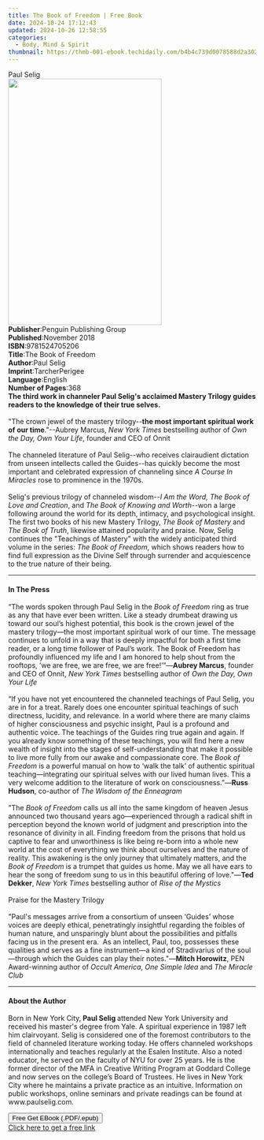 ```yaml
---
title: The Book of Freedom | Free Book
date: 2024-10-24 17:12:43
updated: 2024-10-26 12:58:55
categories:
  - Body, Mind & Spirit
thumbnail: https://thmb-001-ebook.techidaily.com/b4b4c739d0078588d2a302a3d4e41786a80325a1373fdfb81733cf5f57545e67.jpg
---
```

<main id="book-container">
  <div class="flex flex-col">
    <div class="book-brief flex-1 py-6 px-4 sm:p-6 md:py-10 md:px-8">
      <!-- brief-->
      <div class="book-brief-main">Paul Selig</div>
    </div>
    <div
      class="book-meta-info flex-1 grid gap-4 col-start-1 col-end-3 row-start-1 sm:mb-6 sm:grid-cols-4 lg:gap-6 lg:col-start-2 lg:row-end-6 lg:row-span-6 lg:mb-0"
    >
      <div
        class="book-meta-info-left place-content-center mt-4 p-4 text-sm leading-6 col-start-2 col-span-2 dark:text-slate-400"
      >
        <img
          class="w-full h-500 object-cover rounded-lg sm:h-255 sm:col-span-2 lg:col-span-full"
          src="https://img-001-ebook.techidaily.com/c039bbcfee41643cf355997120d44c8652fb841294f0ea8d1c26a45c2bee8668.jpg"
          alt=""
          width="312"
          height="500"
        />
      </div>
      <div
        class="book-meta-info-right mt-2 col-start-1 row-start-2 col-span-3 self-center"
      >
        <!-- meta data  -->
        <div class="flex flex-col px-4 md:px-8">
          <div class="flex-1">
            <strong>Publisher</strong>:<span class="px-2"
              >Penguin Publishing Group</span
            >
          </div>
          <div class="flex-1">
            <strong>Published</strong>:<span class="px-2">November 2018</span>
          </div>
          <div class="flex-1">
            <strong>ISBN</strong>:<span class="px-2">9781524705206</span>
          </div>
          <div class="flex-1">
            <strong>Title</strong>:<span class="px-2">The Book of Freedom</span>
          </div>
          <div class="flex-1">
            <strong>Author</strong>:<span class="px-2">Paul Selig</span>
          </div>
          <div class="flex-1">
            <strong>Imprint</strong>:<span class="px-2">TarcherPerigee</span>
          </div>
          <div class="flex-1">
            <strong>Language</strong>:<span class="px-2">English</span>
          </div>
          <div class="flex-1">
            <strong>Number of Pages</strong>:<span class="px-2">368</span>
          </div>
        </div>
      </div>
    </div>
    <div class="book-description flex-1 py-6 px-4 sm:p-6 md:py-10 md:px-8">
      <div class="book-description-main">
        <div accordion-content="" id="description">
          <b
            >The third work in channeler Paul Selig's acclaimed Mastery Trilogy
            guides readers to the knowledge of their true selves.</b
          ><br /><br />"The crown jewel of the mastery trilogy--<b
            >the most important spiritual work of our time</b
          >."--Aubrey Marcus, <i>New York Times</i> bestselling author of
          <i>Own the Day, Own Your Life</i>, founder and CEO of Onnit<br /><br />The
          channeled literature of Paul Selig--who receives clairaudient
          dictation from unseen intellects called the Guides--has quickly become
          the most important and celebrated expression of channeling since
          <i>A Course In Miracles</i> rose to prominence in the 1970s.<br /><br />Selig's
          previous trilogy of channeled wisdom--<i
            >I Am the Word, The Book of Love and Creation</i
          >, and<i> The Book of Knowing and Worth</i>--won a large following
          around the world for its depth, intimacy, and psychological insight.
          The first two books of his new Mastery Trilogy,
          <i>The Book of Mastery</i> and <i>The Book of Truth</i>, likewise
          attained popularity and praise. Now, Selig continues the "Teachings of
          Mastery" with the widely anticipated third volume in the series:<i>
            The Book of Freedom</i
          >, which shows readers how to find full expression as the Divine Self
          through surrender and acquiescence to the true nature of their being.
        </div>
        <div class="accordion-fader"></div>
      </div>
    </div>
    <div class="book-excerpts flex-1 py-6 px-4 sm:p-6 md:py-10 md:px-8">
      <!-- excerpts-->
      <div class="book-excerpts-main">
        <hr />
        <h4 class="placeholder placeholder-heading">
          <span>In The Press</span>
        </h4>
        <p>
          “The words spoken through Paul Selig in the
          <i>Book of Freedom</i> ring as true as any that have ever been
          written. Like a steady drumbeat drawing us toward our soul’s highest
          potential, this book is the crown jewel of the mastery trilogy—the
          most important spiritual work of our time. The message continues to
          unfold in a way that is deeply impactful for both a first time reader,
          or a long time follower of Paul’s work.&nbsp;The Book of Freedom has
          profoundly influenced my life and I am honored to help shout from the
          rooftops, ’we are free, we are free, we are free!’”—<b
            >Aubrey Marcus</b
          >, founder and CEO of Onnit, <i>New York Times</i> bestselling author
          of <i>Own the Day, Own Your Life</i><br />
          &nbsp;<br />
          “If you have not yet encountered the channeled teachings of Paul
          Selig, you are in for a treat. Rarely does one encounter spiritual
          teachings of such directness, lucidity, and relevance. In a world
          where there are many claims of higher consciousness and psychic
          insight, Paul is a profound and authentic voice. The teachings of the
          Guides ring true again and again. If you already know something of
          these teachings, you will find here a new wealth of insight into the
          stages of self-understanding that make it possible to live more fully
          from our awake and compassionate core. The <i>Book of Freedom</i> is a
          powerful manual on how to ‘walk the talk’ of authentic spiritual
          teaching—integrating our spiritual selves with our lived human lives.
          This a very welcome addition to the literature of work on
          consciousness.”—<b>Russ Hudson</b>, co-author of
          <i>The Wisdom of the Enneagram</i><br />
          &nbsp;<br />
          "The <i>Book of Freedom</i> calls us all into the same kingdom of
          heaven Jesus announced two thousand years ago—experienced through a
          radical shift in perception beyond the known world of judgment and
          prescription into the resonance of divinity in all. Finding freedom
          from the prisons that hold us captive to fear and unworthiness is like
          being re-born into a whole new world at the cost of everything we
          think about ourselves and the nature of reality. This awakening is the
          only journey that ultimately matters, and the
          <i>Book of Freedom</i> is a trumpet that guides us home. May we all
          have ears to hear the song of freedom sung to us in this beautiful
          offering of love."—<b>Ted Dekker</b>,
          <i>New York Times</i> bestselling author of <i>Rise of the Mystics</i
          ><br />
          &nbsp;<br />Praise for the Mastery Trilogy<br /><br />
          "Paul's messages arrive from a consortium of unseen ‘Guides’ whose
          voices are deeply ethical, penetratingly&nbsp;insightful regarding the
          foibles of human nature, and unsparingly blunt about the
          possibilities&nbsp;and pitfalls facing us in the present era. &nbsp;As
          an intellect, Paul, too, possesses these qualities and serves as a
          fine&nbsp;instrument—a kind of Stradivarius of the soul—through which
          the Guides can play their notes."—<b>Mitch Horowitz</b>, PEN
          Award-winning author of <i>Occult America</i>,
          <i>One Simple Idea </i>and <i>The Miracle Club</i>
        </p>
      </div>
    </div>
    <div class="book-about-author flex-1 py-6 px-4 sm:p-6 md:py-10 md:px-8">
      <!-- about author-->
      <div class="book-main-author-main">
        <hr />
        <h4 class="placeholder placeholder-heading">
          <span>About the Author</span>
        </h4>
        <p>
          Born in New York City,<b> Paul Selig </b>attended New York University
          and received his master's degree from Yale. A spiritual experience in
          1987 left him clairvoyant. Selig is considered one of the foremost
          contributors to the field of channeled literature working today. He
          offers channeled workshops internationally and teaches regularly at
          the Esalen Institute. Also a noted educator, he served on the faculty
          of NYU for over 25 years. He is the former director of the MFA in
          Creative Writing Program at Goddard College and now serves on the
          college’s Board of Trustees. He lives in New York City where he
          maintains a private practice as an intuitive. Information on public
          workshops, online seminars and private readings can be found at
          www.paulselig.com.
        </p>
      </div>
    </div>
    <div class="book-free-get flex-1 py-6 px-4 sm:p-6 md:py-10 md:px-8">
      <button
        id="btn-free-get"
        class="bg-blue-500 hover:bg-blue-700 text-white font-bold py-2 px-4 rounded"
      >
        Free Get EBook (.PDF/.epub)
      </button>
      <div id="countdown-display" class="px-2 text-lg mt-2"></div>
      <a
        id="free-link"
        class="hidden bg-blue-500 hover:bg-blue-700 text-white font-bold py-2 px-4 rounded"
        href="https://www.ebooks.com/en-us/book/96027888/the-book-of-freedom/paul-selig/"
        target="_blank"
        >Click here to get a free link</a
      >
    </div>
    <script>
      let countdownTime = 0;
      let countdownInterval = null;
      document
        .getElementById('btn-free-get')
        .addEventListener('click', startCountdown);
      function startCountdown() {
        countdownTime = new Date().getTime() + 60000 * 3;
        countdownInterval = setInterval(updateCountdown, 1000);
        document.getElementById('btn-free-get').disabled = true;
        document
          .getElementById('btn-free-get')
          .classList.add('bg-gray-500', 'cursor-not-allowed');
      }
      function updateCountdown() {
        let currentTime = new Date().getTime();
        let timeLeft = countdownTime - currentTime;
        let secondsLeft = Math.floor(timeLeft / 1000);
        document.getElementById('countdown-display').innerHTML =
          `Remaining time: ${secondsLeft} seconds.`;
        if (secondsLeft <= 0) {
          clearInterval(countdownInterval);
          document.getElementById('btn-free-get').classList.add('hidden');
          document.getElementById('free-link').classList.remove('hidden');
          document.getElementById('countdown-display').innerHTML = '';
        }
      }
    </script>
  </div>
</main>
